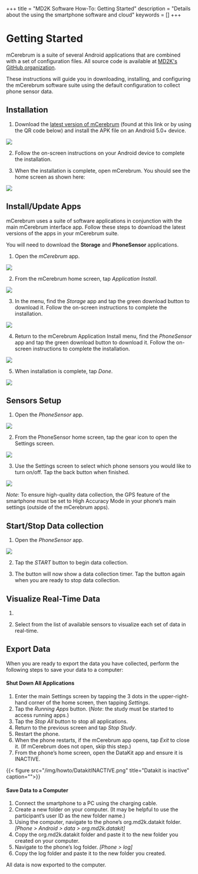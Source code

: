+++
title = "MD2K Software How-To: Getting Started"
description = "Details about the using the smartphone software and cloud"
keywords = []
+++


# Getting Started
mCerebrum is a suite of several Android applications that are combined with a set of configuration files. All source code is available at [MD2K's GitHub organization](https://github.com/MD2Korg).

These instructions will guide you in downloading, installing, and configuring the mCerebrum software suite using the default configuration to collect phone sensor data.


## Installation
1) Download the [latest version of mCerebrum](https://github.com/MD2Korg/mCerebrum-releases/raw/master/2.0/org.md2k.mcerebrum/mcerebrum.apk)
(found at this link or by using the QR code below) and install the APK file on an Android 5.0+ device.

<img src="/img/howto/mcerebrumQRcode.png">

2) Follow the on-screen instructions on your Android device to complete the installation.

3) When the installation is complete, open mCerebrum. You should see the home screen as shown here:

<img src="/img/howto/mC2DefaultHome.png">


## Install/Update Apps
mCerebrum uses a suite of software applications in conjunction with the main mCerebrum interface app. Follow these steps to download the latest versions of the apps in your mCerebrum suite.

You will need to download the **Storage** and **PhoneSensor** applications.

1) Open the *mCerebrum* app.

<img src="/img/howto/mcerebrumAppIcon.jpg">

2) From the mCerebrum home screen, tap *Application Install*.

<img src="/img/howto/applicationInstall50.png">

3) In the menu, find the *Storage* app and tap the green download button to download it. Follow the on-screen instructions to complete the installation.

<img src="/img/howto/storageDownload.png">

4) Return to the mCerebrum Application Install menu, find the *PhoneSensor* app and tap the green download button to download it. Follow the on-screen instructions to complete the installation.

<img src="/img/howto/phoneSensorDownload.png">

5) When installation is complete, tap *Done*.

<img src="/img/howto/doneUpdate.png">


## Sensors Setup

1)	Open the *PhoneSensor* app.

<img src="/img/howto/phoneSensorIcon.png">

2) From the PhoneSensor home screen, tap the gear icon to open the Settings screen.

<img src="/img/howto/gearIcon1.png">

3) Use the Settings screen to select which phone sensors you would like to turn on/off. Tap the back button when finished.

<img src="/img/howto/phoneSensorSettings.png">

*Note*: To ensure high-quality data collection, the GPS feature of the smartphone must be set to High Accuracy Mode in your phone’s main settings (outside of the mCerebrum apps).


## Start/Stop Data collection

1)	Open the *PhoneSensor* app.

<img src="/img/howto/phoneSensorIcon.png">

2) Tap the *START* button to begin data collection.



3) The button will now show a data collection timer. Tap the button again when you are ready to stop data collection.




## Visualize Real-Time Data

1)



2)	Select from the list of available sensors to visualize each set of data in real-time.




## Export Data
When you are ready to export the data you have collected, perform the following steps to save your data to a computer:

#### Shut Down All Applications
1.	Enter the main Settings screen by tapping the 3 dots in the upper-right-hand corner of the home screen, then tapping *Settings*.
2.	Tap the *Running Apps* button. (*Note*: the study must be started to access running apps.)
3.	Tap the *Stop All* button to stop all applications.
4.	Return to the previous screen and tap *Stop Study*.
5.	Restart the phone.
6.	When the phone restarts, if the mCerebrum app opens, tap *Exit* to close it. (If mCerebrum does not open, skip this step.)
7.	From the phone’s home screen, open the DataKit app and ensure it is INACTIVE.

{{< figure src="/img/howto/DatakitINACTIVE.png" title="Datakit is inactive" caption="">}}

#### Save Data to a Computer
1.	Connect the smartphone to a PC using the charging cable.
2.	Create a new folder on your computer. (It may be helpful to use the participant’s user ID as the new folder name.)
3.	Using the computer, navigate to the phone’s org.md2k.datakit folder. *[Phone > Android > data > org.md2k.datakit]*
4.	Copy the org.md2k.datakit folder and paste it to the new folder you created on your computer.
5.	Navigate to the phone’s log folder. *[Phone > log]*
6.	Copy the log folder and paste it to the new folder you created.

All data is now exported to the computer.
